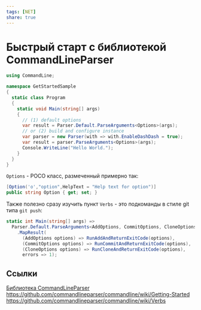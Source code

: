 ```yaml
---
tags: [NET]
share: true
---
```

# Быстрый старт с библиотекой CommandLineParser
```csharp
using CommandLine;

namespace GetStartedSample
{
  static class Program
  {
    static void Main(string[] args)
    {
      // (1) default options
      var result = Parser.Default.ParseArguments<Options>(args);
      // or (2) build and configure instance
      var parser = new Parser(with => with.EnableDashDash = true);
      var result = parser.ParseArguments<Options>(args);
      Console.WriteLine("Hello World.");
    }
  }
}
```
`Options` - POCO класс, размеченный примерно так:
```csharp
[Option('o',"option",HelpText = "Help text for option")]
public string Option { get; set; }
```
Также полезно сразу изучить пункт `Verbs` - это подкоманды в стиле git типа `git push`:
```csharp
static int Main(string[] args) =>
  Parser.Default.ParseArguments<AddOptions, CommitOptions, CloneOptions>(args)
    .MapResult(
      (AddOptions options) => RunAddAndReturnExitCode(options),
      (CommitOptions options) => RunCommitAndReturnExitCode(options),
      (CloneOptions options) => RunCloneAndReturnExitCode(options),
      errors => 1);
```

## Ссылки
[Библиотека CommandLineParser](commandlineparser-fast-start)
https://github.com/commandlineparser/commandline/wiki/Getting-Started
https://github.com/commandlineparser/commandline/wiki/Verbs
